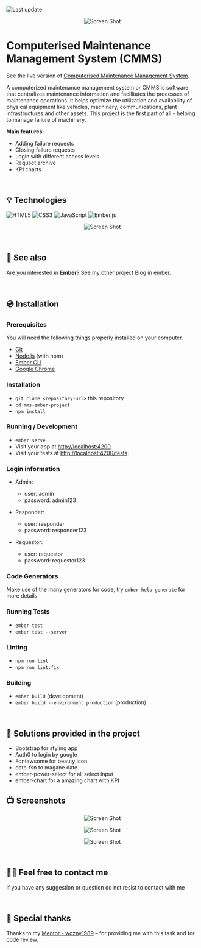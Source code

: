 <p>
    <img src="https://img.shields.io/github/last-commit/kamilsobik/mms-project-ember?style=flat-square" alt="Last update">
</p>
<p align="center">
    <img src="https://i.ibb.co/9yC0rW8/Screenshot-2023-03-09-at-12-03-37.png" alt="Screen Shot">
</p>

# Computerised Maintenance Management System (CMMS) 





See the live version of [Computerised Maintenance Management System](https://mmsemberproject.netlify.app/).

A computerized maintenance management system or CMMS is software that centralizes maintenance information and facilitates the processes of maintenance operations. It helps optimize the utilization and availability of physical equipment like vehicles, machinery, communications, plant infrastructures and other assets. This project is the first part of all - helping to manage failure of machinery.

**Main features**:
- Adding failure requests
- Closing failure requests
- Login with different access levels
- Requset archive
- KPI charts

&nbsp;
 
## 💡 Technologies
![HTML5](https://img.shields.io/badge/html5-%23E34F26.svg?style=for-the-badge&logo=html5&logoColor=white)
![CSS3](https://img.shields.io/badge/css3-%231572B6.svg?style=for-the-badge&logo=css3&logoColor=white)
![JavaScript](https://img.shields.io/badge/javascript-%23323330.svg?style=for-the-badge&logo=javascript&logoColor=%23F7DF1E)
![Ember.js](https://img.shields.io/badge/ember.js-%231572B6.svg?style=for-the-badge&logo=ember&logoColor=%23F7DF1E)

<p align="center">
    <img src="https://emberjs.com/images/tomsters/bielsko-biala-tomster750w-6d4ee74c3b3b07a62fd950633f5c4b79.webp" alt="Screen Shot">
</p>


&nbsp;
 
## 🔗 See also

Are you interested in **Ember**? See my other project [Blog in ember](https://github.com/kamilsobik/blog-ember).

&nbsp;
 
## 💿 Installation

### Prerequisites

You will need the following things properly installed on your computer.

- [Git](https://git-scm.com/)
- [Node.js](https://nodejs.org/) (with npm)
- [Ember CLI](https://cli.emberjs.com/release/)
- [Google Chrome](https://google.com/chrome/)

### Installation

- `git clone <repository-url>` this repository
- `cd mms-ember-project`
- `npm install`

### Running / Development

- `ember serve`
- Visit your app at [http://localhost:4200](http://localhost:4200).
- Visit your tests at [http://localhost:4200/tests](http://localhost:4200/tests).

### Login information

- Admin:
  - user: admin
  - password: admin123
    
- Responder:
  - user: responder
  - password: responder123
    
- Requestor:
  - user: requestor
  - password: requestor123

### Code Generators

Make use of the many generators for code, try `ember help generate` for more details

### Running Tests

- `ember test`
- `ember test --server`

### Linting

- `npm run lint`
- `npm run lint:fix`

### Building

- `ember build` (development)
- `ember build --environment production` (production)


&nbsp;
 
## 🤔 Solutions provided in the project

- Bootstrap for styling app
- Auth0 to login by google
- Fontawsome for beauty icon
- date-fsn to magane date 
- ember-power-select for all select input
- ember-chart for a amazing chart with KPI


## 📺 Screenshots 

<p align="center">
    <img src="https://i.ibb.co/7tp4NkP/Screenshot-2023-03-09-at-12-16-52.png" alt="Screen Shot">
</p>

<p align="center">
    <img src="https://i.ibb.co/87rq1rt/Screenshot-2023-03-09-at-12-16-00.png" alt="Screen Shot">
</p>

<p align="center">
    <img src="https://i.ibb.co/FJQdsjQ/Screenshot-2023-03-09-at-12-12-58.png" alt="Screen Shot">


&nbsp;

## 🙋‍♂️ Feel free to contact me
If you have any suggestion or question do not resist to contact with me


&nbsp;

## 👏 Special thanks
Thanks to my [Mentor - wozny1989](https://github.com/wozny1989) – for providing me with this task and for code review.
